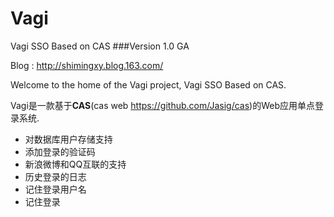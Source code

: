 # Vagi
Vagi SSO Based on CAS
###Version 1.0 GA

Blog : http://shimingxy.blog.163.com/

Welcome to the home of  the  Vagi project, Vagi SSO Based on CAS.  

Vagi是一款基于<strong>CAS</strong>(cas web https://github.com/Jasig/cas)的Web应用单点登录系统.

- 对数据库用户存储支持
- 添加登录的验证码
- 新浪微博和QQ互联的支持
- 历史登录的日志
- 记住登录用户名
- 记住登录



